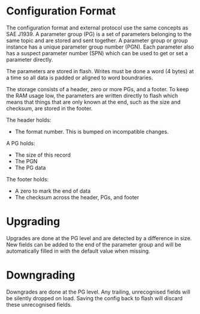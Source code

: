 Configuration Format
====================

The configuration format and external protocol use the same concepts
as SAE J1939.  A parameter group (PG) is a set of parameters belonging
to the same topic and are stored and sent together.  A parameter group
or group instance has a unique parameter group number (PGN).  Each
parameter also has a suspect parameter number (SPN) which can be used
to get or set a parameter directly.

The parameters are stored in flash.  Writes must be done a word (4
bytes) at a time so all data is padded or aligned to word
boundraries.

The storage consists of a header, zero or more PGs, and a footer.  To
keep the RAM usage low, the parameters are written directly to flash
which means that things that are only known at the end, such as the
size and checksum, are stored in the footer.

The header holds:

* The format number.  This is bumped on incompatible changes.

A PG holds:

* The size of this record
* The PGN
* The PG data

The footer holds:

* A zero to mark the end of data
* The checksum across the header, PGs, and footer

Upgrading
=========
Upgrades are done at the PG level and are detected by a difference in
size.  New fields can be added to the end of the parameter group and
will be automatically filled in with the default value when missing.

Downgrading
===========
Downgrades are done at the PG level.  Any trailing, unrecognised
fields will be silently dropped on load.  Saving the config back to
flash will discard these unrecognised fields.
